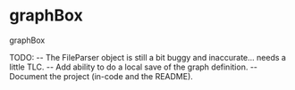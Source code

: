 graphBox
========

graphBox

TODO:
    -- The FileParser object is still a bit buggy and inaccurate... needs a little TLC.
    -- Add ability to do a local save of the graph definition.
    -- Document the project (in-code and the README).
